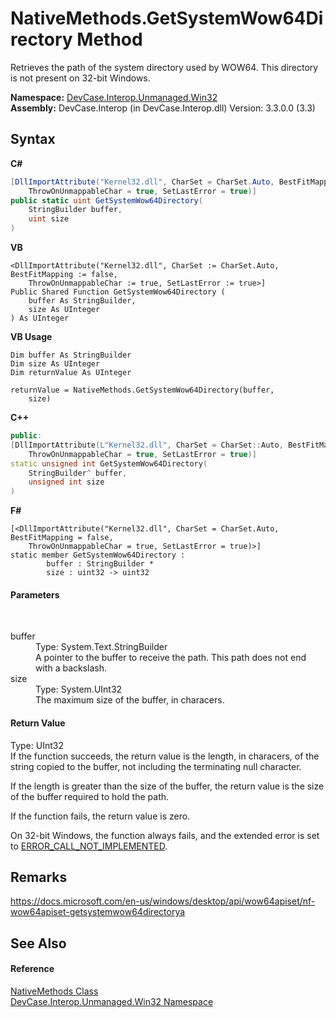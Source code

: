 # NativeMethods.GetSystemWow64Directory Method 
 

Retrieves the path of the system directory used by WOW64. This directory is not present on 32-bit Windows.

**Namespace:**&nbsp;<a href="N_DevCase_Interop_Unmanaged_Win32">DevCase.Interop.Unmanaged.Win32</a><br />**Assembly:**&nbsp;DevCase.Interop (in DevCase.Interop.dll) Version: 3.3.0.0 (3.3)

## Syntax

**C#**<br />
``` C#
[DllImportAttribute("Kernel32.dll", CharSet = CharSet.Auto, BestFitMapping = false, 
	ThrowOnUnmappableChar = true, SetLastError = true)]
public static uint GetSystemWow64Directory(
	StringBuilder buffer,
	uint size
)
```

**VB**<br />
``` VB
<DllImportAttribute("Kernel32.dll", CharSet := CharSet.Auto, BestFitMapping := false, 
	ThrowOnUnmappableChar := true, SetLastError := true>]
Public Shared Function GetSystemWow64Directory ( 
	buffer As StringBuilder,
	size As UInteger
) As UInteger
```

**VB Usage**<br />
``` VB Usage
Dim buffer As StringBuilder
Dim size As UInteger
Dim returnValue As UInteger

returnValue = NativeMethods.GetSystemWow64Directory(buffer, 
	size)
```

**C++**<br />
``` C++
public:
[DllImportAttribute(L"Kernel32.dll", CharSet = CharSet::Auto, BestFitMapping = false, 
	ThrowOnUnmappableChar = true, SetLastError = true)]
static unsigned int GetSystemWow64Directory(
	StringBuilder^ buffer, 
	unsigned int size
)
```

**F#**<br />
``` F#
[<DllImportAttribute("Kernel32.dll", CharSet = CharSet.Auto, BestFitMapping = false, 
	ThrowOnUnmappableChar = true, SetLastError = true)>]
static member GetSystemWow64Directory : 
        buffer : StringBuilder * 
        size : uint32 -> uint32 

```


#### Parameters
&nbsp;<dl><dt>buffer</dt><dd>Type: System.Text.StringBuilder<br />A pointer to the buffer to receive the path. This path does not end with a backslash.</dd><dt>size</dt><dd>Type: System.UInt32<br />The maximum size of the buffer, in characers.</dd></dl>

#### Return Value
Type: UInt32<br />If the function succeeds, the return value is the length, in characers, of the string copied to the buffer, not including the terminating null character. 

 If the length is greater than the size of the buffer, the return value is the size of the buffer required to hold the path. 

 If the function fails, the return value is zero. 

 On 32-bit Windows, the function always fails, and the extended error is set to <a href="T_DevCase_Interop_Unmanaged_Win32_Enums_Win32ErrorCode">ERROR_CALL_NOT_IMPLEMENTED</a>.

## Remarks
<a href="https://docs.microsoft.com/en-us/windows/desktop/api/wow64apiset/nf-wow64apiset-getsystemwow64directorya" target="_blank">https://docs.microsoft.com/en-us/windows/desktop/api/wow64apiset/nf-wow64apiset-getsystemwow64directorya</a>

## See Also


#### Reference
<a href="T_DevCase_Interop_Unmanaged_Win32_NativeMethods">NativeMethods Class</a><br /><a href="N_DevCase_Interop_Unmanaged_Win32">DevCase.Interop.Unmanaged.Win32 Namespace</a><br />